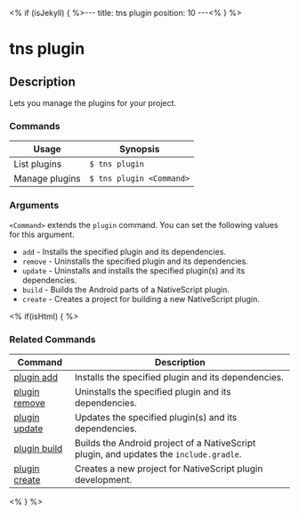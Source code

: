 <% if (isJekyll) { %>---
title: tns plugin
position: 10
---<% } %>

# tns plugin

## Description

Lets you manage the plugins for your project.

### Commands

Usage | Synopsis
---|---
List plugins | `$ tns plugin`
Manage plugins | `$ tns plugin <Command>`

### Arguments

`<Command>` extends the `plugin` command. You can set the following values for this argument.

* `add` - Installs the specified plugin and its dependencies.
* `remove` - Uninstalls the specified plugin and its dependencies.
* `update` - Uninstalls and installs the specified plugin(s) and its dependencies.
* `build` - Builds the Android parts of a NativeScript plugin.
* `create` - Creates a project for building a new NativeScript plugin.

<% if(isHtml) { %>

### Related Commands

Command | Description
----------|----------
[plugin add](plugin-add.html) | Installs the specified plugin and its dependencies.
[plugin remove](plugin-remove.html) | Uninstalls the specified plugin and its dependencies.
[plugin update](plugin-update.html) | Updates the specified plugin(s) and its dependencies.
[plugin build](plugin-build.html) | Builds the Android project of a NativeScript plugin, and updates the `include.gradle`.
[plugin create](plugin-create.html) | Creates a new project for NativeScript plugin development.
<% } %>
